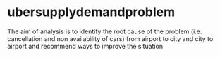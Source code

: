 # ubersupplydemandproblem
The aim of analysis is to identify the root cause of the problem (i.e. cancellation and non availability of cars) from airport to city and city to airport and recommend ways to  improve the situation

